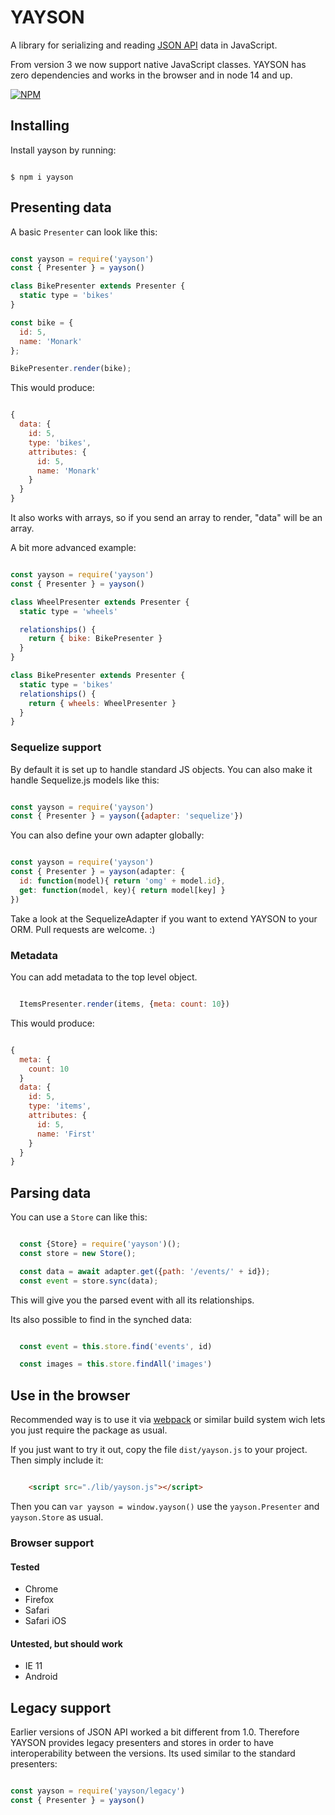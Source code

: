 # YAYSON

A library for serializing and reading [JSON API](http://jsonapi.org) data in JavaScript.

From version 3 we now support native JavaScript classes. YAYSON has zero dependencies and works in the browser and in node 14 and up.

[![NPM](https://nodei.co/npm/yayson.png?downloads=true)](https://nodei.co/npm/yayson/)


## Installing

Install yayson by running:

```

$ npm i yayson

```

## Presenting data

A basic `Presenter` can look like this:

```javascript

const yayson = require('yayson')
const { Presenter } = yayson()

class BikePresenter extends Presenter {
  static type = 'bikes'
}

const bike = {
  id: 5,
  name: 'Monark'
};

BikePresenter.render(bike);

```


This would produce:

```javascript

{
  data: {
    id: 5,
    type: 'bikes',
    attributes: {
      id: 5,
      name: 'Monark'
    }
  }
}

```

It also works with arrays, so if you send an array to render, "data" will
be an array.

A bit more advanced example:


```javascript

const yayson = require('yayson')
const { Presenter } = yayson()

class WheelPresenter extends Presenter {
  static type = 'wheels'

  relationships() {
    return { bike: BikePresenter }
  }
}

class BikePresenter extends Presenter {
  static type = 'bikes'
  relationships() {
    return { wheels: WheelPresenter }
  }
}


```

### Sequelize support

By default it is set up to handle standard JS objects. You can also make
it handle Sequelize.js models like this:

```javascript

const yayson = require('yayson')
const { Presenter } = yayson({adapter: 'sequelize'})

```

You can also define your own adapter globally:

```javascript

const yayson = require('yayson')
const { Presenter } = yayson(adapter: {
  id: function(model){ return 'omg' + model.id},
  get: function(model, key){ return model[key] }
})

```


Take a look at the SequelizeAdapter if you want to extend YAYSON to your ORM. Pull requests are welcome. :)

### Metadata

You can add metadata to the top level object.

``` javascript

  ItemsPresenter.render(items, {meta: count: 10})

```

This would produce:

```javascript

{
  meta: {
    count: 10
  }
  data: {
    id: 5,
    type: 'items',
    attributes: {
      id: 5,
      name: 'First'
    }
  }
}

```

## Parsing data

You can use a `Store` can like this:

```javascript

  const {Store} = require('yayson')();
  const store = new Store();

  const data = await adapter.get({path: '/events/' + id});
  const event = store.sync(data);

```

This will give you the parsed event with all its relationships.

Its also possible to find in the synched data:


```javascript

  const event = this.store.find('events', id)

  const images = this.store.findAll('images')

```


## Use in the browser

Recommended way is to use it via [webpack](https://github.com/webpack/webpack) or similar build system wich lets you just require the package as usual.

If you just want to try it out, copy the file `dist/yayson.js` to your project. Then simply include it:
```html

    <script src="./lib/yayson.js"></script>
```
Then you can `var yayson = window.yayson()` use the `yayson.Presenter` and `yayson.Store` as usual.

### Browser support

#### Tested
- Chrome
- Firefox
- Safari
- Safari iOS

#### Untested, but should work
- IE 11
- Android


## Legacy support

Earlier versions of JSON API worked a bit different from 1.0. Therefore YAYSON provides legacy presenters and stores in order to have interoperability between the versions. Its used similar to the standard presenters:

```javascript

const yayson = require('yayson/legacy')
const { Presenter } = yayson()

```


